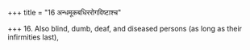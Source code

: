 +++
title = "16 अन्धमूकबधिररोगविष्टाश्च"

+++
16. Also blind, dumb, deaf, and diseased persons (as long as their infirmities last),
